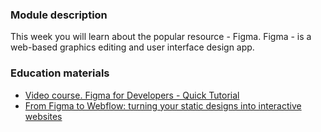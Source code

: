 ### Module description
This week you will learn about the popular resource - Figma. Figma - is a web-based graphics editing and user interface design app. 

### Education materials
* [Video course. Figma for Developers - Quick Tutorial](https://www.youtube.com/playlist?list=PL7e8VJ_ZN6epq-oiYOufiuPI-fpDC2Mby)
* [From Figma to Webflow: turning your static designs into interactive websites](https://webflow.com/blog/from-figma-to-webflow-turning-your-static-designs-into-interactive-websites)
